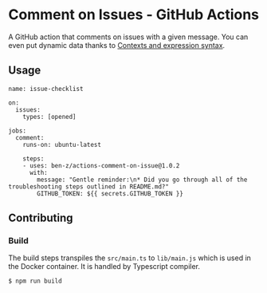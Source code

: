 # Comment on Issues - GitHub Actions

A GitHub action that comments on issues with a given message.
You can even put dynamic data thanks to [Contexts and expression syntax](https://help.github.com/en/actions/automating-your-workflow-with-github-actions/contexts-and-expression-syntax-for-github-actions).

## Usage

```
name: issue-checklist

on:
  issues:
    types: [opened]

jobs:
  comment:
    runs-on: ubuntu-latest

    steps:
    - uses: ben-z/actions-comment-on-issue@1.0.2
      with:
        message: "Gentle reminder:\n* Did you go through all of the troubleshooting steps outlined in README.md?"
        GITHUB_TOKEN: ${{ secrets.GITHUB_TOKEN }}
```

## Contributing

### Build 

The build steps transpiles the `src/main.ts` to `lib/main.js` which is used in the Docker container. 
It is handled by Typescript compiler. 

```sh
$ npm run build
```
